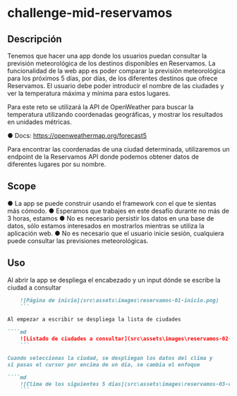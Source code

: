 # challenge-mid-reservamos

## Descripción

Tenemos que hacer una app donde los usuarios puedan consultar
la previsión meteorológica de los destinos disponibles en Reservamos.
La funcionalidad de la web app es poder comparar la previsión meteorológica para los próximos 5
días, por días, de los diferentes destinos que ofrece Reservamos. El usuario debe poder
introducir el nombre de las ciudades y ver la temperatura máxima y mínima para estos
lugares.

Para este reto se utilizará la API de OpenWeather para buscar la temperatura
utilizando coordenadas geográficas, y mostrar los resultados en unidades métricas.

● Docs: https://openweathermap.org/forecast5

Para encontrar las coordenadas de una ciudad determinada, utilizaremos un endpoint de la Reservamos
API donde podemos obtener datos de diferentes lugares por su nombre.

## Scope

● La app se puede construir usando el framework con el que te sientas más cómodo.
● Esperamos que trabajes en este desafío durante no más de 3 horas, estamos
● No es necesario persistir los datos en una base de datos, sólo estamos interesados en
mostrarlos mientras se utiliza la aplicación web.
● No es necesario que el usuario inicie sesión, cualquiera puede consultar las previsiones meteorológicas.

## Uso

Al abrir la app se despliega el encabezado y un input dónde se escribe la ciudad a consultar

````md
    ![Página de inicio](src\assets\images\reservamos-01-inicio.png)
    ```

Al empezar a escribir se despliega la lista de ciudades

````md
    ![Listado de ciudades a consultar](src\assets\images\reservamos-02-datos.png)
    ```

Cuando seleccionas la ciudad, se despliegan los datos del clima y
si pasas el cursor por encima de un día, se cambia el enfoque

````md
    ![Clima de los siguientes 5 días](src\assets\images\reservamos-03-resultado.png)
    ```
````
````
````
